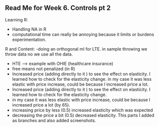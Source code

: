 ## Read Me for Week 6. Controls pt 2
Learning R:
- Handling NA in R
- computational time can really be annoying because it limits or burdens experimentation.

R and Content: 
-doing an orthogonal ml for LTE. in sample throwing we throw data no we use all the data.
- HTE --> example with OHIE (healthcare insurance)
- free means not penalized (in R)
- Increased price (adding directly to it ) to see the effect on elasticity. I learned how to check for the elasticity change. in my case it was less elastic with price increase, could be because I increased price a lot.
- Increased price (adding directly to it ) to see the effect on elasticity. I learned how to check for the elasticity change. 
- in my case it was less elastic with price increase, could be because I increased price a lot (by 65).
- increasing price by less (0.5) increased elasticity which was expected
- decreasing the price a bit (0.5) decreased elasticity. This parts I added as branches and also added screenshots.
 

